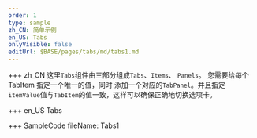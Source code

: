 ```yaml
---
order: 1
type: sample
zh_CN: 简单示例
en_US: Tabs
onlyVisible: false
editUrl: $BASE/pages/tabs/md/tabs1.md
---
```


+++ zh_CN
这里<Code>Tabs</Code>组件由三部分组成<Code>Tabs</Code>、<Code>Items</Code>、 <Code>Panels</Code>。
您需要给每个 TabItem 指定一个唯一的值，同时
添加一个对应的<Code>TabPanel</Code>。并且指定<Code>itemValue</Code>值与<Code>TabItem</Code>的值一致，这样可以确保正确地切换选项卡。

+++ en_US
Tabs

+++ SampleCode
fileName: Tabs1
